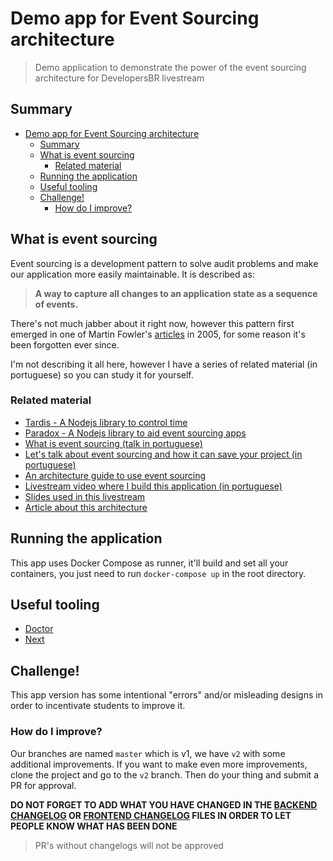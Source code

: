 # Demo app for Event Sourcing architecture

> Demo application to demonstrate the power of the event sourcing architecture for DevelopersBR livestream

## Summary

- [Demo app for Event Sourcing architecture](#demo-app-for-event-sourcing-architecture)
  - [Summary](#summary)
  - [What is event sourcing](#what-is-event-sourcing)
    - [Related material](#related-material)
  - [Running the application](#running-the-application)
  - [Useful tooling](#useful-tooling)
  - [Challenge!](#challenge)
    - [How do I improve?](#how-do-i-improve)

## What is event sourcing

Event sourcing is a development pattern to solve audit problems and make our application more easily maintainable. It is described as:

> **A way to capture all changes to an application state as a sequence of events.**

There's not much jabber about it right now, however this pattern first emerged in one of Martin Fowler's [articles](https://martinfowler.com/eaaDev/EventSourcing.html) in 2005, for some reason it's been forgotten ever since.

I'm not describing it all here, however I have a series of related material (in portuguese) so you can study it for yourself.

### Related material

- [Tardis - A Nodejs library to control time](https://github.com/nxcd/tardis)
- [Paradox - A Nodejs library to aid event sourcing apps](https://github.com/nxcd/paradox)
- [What is event sourcing (talk in portuguese)](https://speakerdeck.com/khaosdoctor/controlando-o-tempo-com-typescript-e-event-sourcing)
- [Let's talk about event sourcing and how it can save your project (in portuguese)](https://imasters.com.br/banco-de-dados/event-sourcing-arquitetura-que-pode-salvar-seu-projeto)
- [An architecture guide to use event sourcing](https://github.com/nxcd/developer-handbook)
- [Livestream video where I build this application (in portuguese)](https://www.meetup.com/DevelopersBR/events/258948273)
- [Slides used in this livestream](https://speakerdeck.com/khaosdoctor/event-sourcing-livestream-developersbr)
- [Article about this architecture](https://imasters.com.br/back-end/event-sourcing-desenvolvendo-sua-primeira-aplicacao/)

## Running the application

This app uses Docker Compose as runner, it'll build and set all your containers, you just need to run `docker-compose up` in the root directory.

## Useful tooling

- [Doctor](https://github.com/nxcd/doctor)
- [Next](https://github.com/nxcd/next)

## Challenge!

This app version has some intentional "errors" and/or misleading designs in order to incentivate students to improve it.

### How do I improve?

Our branches are named `master` which is v1, we have `v2` with some additional improvements. If you want to make even more improvements, clone the project and go to the `v2` branch. Then do your thing and submit a PR for approval.

**DO NOT FORGET TO ADD WHAT YOU HAVE CHANGED IN THE [BACKEND CHANGELOG](./backend/CHANGELOG.md) OR [FRONTEND CHANGELOG](./frontend/CHANGELOG.md) FILES IN ORDER TO LET PEOPLE KNOW WHAT HAS BEEN DONE**

> PR's without changelogs will not be approved
